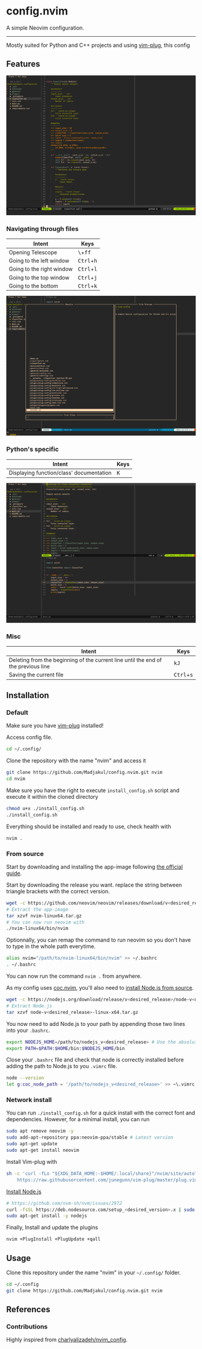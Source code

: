 # config.nvim

A simple Neovim configuration.

---

Mostly suited for Python and C++ projects and using [vim-plug](https://github.com/junegunn/vim-plug), this config



## Features

![](img/config-nvim_presentation.png)


### Navigating through files

|Intent|Keys|
|------|----|
|Opening Telescope|<kbd>\\</kbd>+<kbd>f</kbd><kbd>f</kbd>|
|Going to the left window|<kbd>Ctrl</kbd>+<kbd>h</kbd>|
|Going to the right window|<kbd>Ctrl</kbd>+<kbd>l</kbd>|
|Going to the top window|<kbd>Ctrl</kbd>+<kbd>j</kbd>|
|Going to the bottom|<kbd>Ctrl</kbd>+<kbd>k</kbd>|

![](img/config-nvim_telescope.png)


### Python's specific

|Intent|Keys|
|------|----|
|Displaying function/class' documentation|<kbd>K</kbd>|

![](img/config-nvim_docstring.png)


### Misc

|Intent|Keys|
|------|----|
|Deleting from the beginning of the current line until the end of the previous line|<kbd>k</kbd><kbd>J</kbd>|
|Saving the current file|<kbd>Ctrl</kbd>+<kbd>s</kbd>|



## Installation

### Default

Make sure you have [vim-plug](https://github.com/junegunn/vim-plug) installed!

Access config file.
```sh
cd ~/.config/
```

Clone the repository with the name "nvim" and access it
```sh
git clone https://github.com/Madjakul/config.nvim.git nvim
cd nvim
```

Make sure you have the right to execute `install_config.sh` script and execute it within the cloned directory
```sh
chmod u+x ./install_config.sh
./install_config.sh
```

Everything should be installed and ready to use, check health with
```sh
nvim .
```


### From source

Start by downloading and installing the app-image following [the official guide](https://github.com/neovim/neovim/releases).

Start by downloading the release you want. replace the string between triangle brackets with the correct version.

```sh
wget -c https://github.com/neovim/neovim/releases/download/v<desired_release>/nvim-linux64.tar.gz
# Extract the app-image
tar xzvf nvim-linux64.tar.gz
# You can now run neovim with
./nvim-linux64/bin/nvim
```

Optionnally, you can remap the command to run neovim so you don't have to type in the whole path everytime.

```sh
alias nvim="/path/to/nvim-linux64/bin/nvim" >> ~/.bashrc
. ~/.bashrc
```

You can now run the command `nvim .` from anywhere.

As my config uses [coc.nvim](https://github.com/neoclide/coc.nvim), you'll also need to [install Node.js from source](https://nodejs.org/download/release/).

```sh
wget -c https://nodejs.org/download/release/v<desired_release>/node-v<desired_release>-linux-x64.tar.gz
# Extract Node.js
tar xzvf node-v<desired_release>-linux-x64.tar.gz
```

You now need to add Node.js to your path by appending those two lines into your `.bashrc`.

```sh
export NODEJS_HOME=/path/to/nodejs_v<desired_release> # Use the absolute path
export PATH=$PATH:$HOME/bin:$NODEJS_HOME/bin
```

Close your `.bashrc` file and check that node is correctly installed before adding the path to Node.js to you `.vimrc` file.

```sh
node --version
let g:coc_node_path = '/path/to/nodejs_v<desired_release>' >> ~\.vimrc
```


### Network install

You can run `./install_config.sh` for a quick install with the correct font and dependencies. However, for a minimal install, you can run

```sh
sudo apt remove neovim -y
sudo add-apt-repository ppa:neovim-ppa/stable # Latest version
sudo apt-get update
sudo apt-get install neovim
```

Install Vim-plug with 

```sh
sh -c 'curl -fLo "${XDG_DATA_HOME:-$HOME/.local/share}"/nvim/site/autoload/plug.vim --create-dirs \
    https://raw.githubusercontent.com/junegunn/vim-plug/master/plug.vim'
```

[Install Node.js](https://github.com/nodesource/distributions?tab=readme-ov-file#ubuntu-versions)

```sh
# https://github.com/nvm-sh/nvm/issues/2972
curl -fsSL https://deb.nodesource.com/setup_<desired_version>.x | sudo -E bash - &&\ # Change the desired version
sudo apt-get install -y nodejs
```

Finally, Install and update the plugins

```sh
nvim +PlugInstall +PlugUpdate +qall
```



## Usage

Clone this repository under the name "nvim" in your `~/.config/` folder.

```sh
cd ~/.config
git clone https://github.com/Madjakul/config.nvim.git nvim
```



## References

### Contributions

Highly inspired from [charlyalizadeh/nvim_config](https://github.com/charlyalizadeh/nvim_config).
